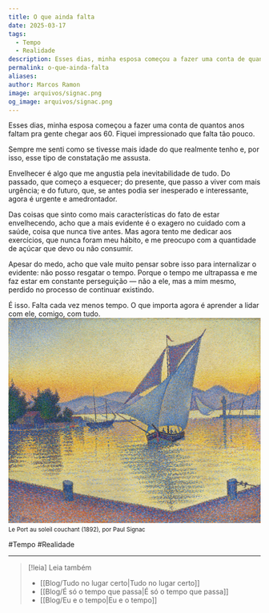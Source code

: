 ```yaml
---
title: O que ainda falta
date: 2025-03-17
tags:
  - Tempo
  - Realidade
description: Esses dias, minha esposa começou a fazer uma conta de quantos anos faltam pra gente chegar aos 60. Fiquei impressionado que falta tão pouco.
permalink: o-que-ainda-falta
aliases: 
author: Marcos Ramon
image: arquivos/signac.png
og_image: arquivos/signac.png
---
```

Esses dias, minha esposa começou a fazer uma conta de quantos anos faltam pra gente chegar aos 60. Fiquei impressionado que falta tão pouco.

Sempre me senti como se tivesse mais idade do que realmente tenho e, por isso, esse tipo de constatação me assusta.

Envelhecer é algo que me angustia pela inevitabilidade de tudo. Do passado, que começo a esquecer; do presente, que passo a viver com mais urgência; e do futuro, que, se antes podia ser inesperado e interessante, agora é urgente e amedrontador.

Das coisas que sinto como mais características do fato de estar envelhecendo, acho que a mais evidente é o exagero no cuidado com a saúde, coisa que nunca tive antes. Mas agora tento me dedicar aos exercícios, que nunca foram meu hábito, e me preocupo com a quantidade de açúcar que devo ou não consumir.

Apesar do medo, acho que vale muito pensar sobre isso para internalizar o evidente: não posso resgatar o tempo. Porque o tempo me ultrapassa e me faz estar em constante perseguição — não a ele, mas a mim mesmo, perdido no processo de continuar existindo.

É isso. Falta cada vez menos tempo. O que importa agora é aprender a lidar com ele, comigo, com tudo.
<img src="/assets/img/arquivos/signac.png">
<small>Le Port au soleil couchant (1892), por Paul Signac</small>

#Tempo #Realidade 

---

> [!leia] Leia também
> - [[Blog/Tudo no lugar certo|Tudo no lugar certo]]
> - [[Blog/É só o tempo que passa|É só o tempo que passa]]
> - [[Blog/Eu e o tempo|Eu e o tempo]]